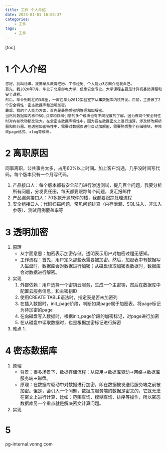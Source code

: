 ```yaml
---
title: 工作 个人介绍
date: 2023-01-01 16:03:37
categories:
    - 工作
tags:
    - 工作
---
```


[toc]

# 1 个人介绍
    您好，我叫沈坤。我简单从教育经历、工作经历、个人能力3方面介绍我自己。
    首先，我2020年7月，毕业于北京邮电大学，信息安全专业。大学课程主要是计算机基础课程和安全课程。
    然后，毕业到现在的3年里，一直在华为2012实验室下从事数据库内核开发。目前，主要做了2个安全特性：密态数据库和透明加密。
    最后，我的个人能力方面，首先是最熟悉密钥管理和加解密。
    当然对数据库内核中SQL引擎和存储引擎的多个模块也有不同程度的了解，因为做两个安全特性时对内核改动都比较大。在全密态数据库特性中，因为要在数据密文上进行运算，涉及修改解析器和执行器。在透密加密特性中，需要对数据页进行自动加解密，需要熟悉整个存储模块，并修改page格式、xlog等模块，

# 2 离职原因
同事离职，公共事务太多，占用60%以上时间。加上客户沟通，几乎没时间写代码。每个版本只有一个月写代码。
1. 产品接口人：每个版本都有安全部门进行渗透测试，提几百个问题，我要分析所有问题，分发责任田，每天都要跟踪每个问题，发汇报邮件
2. 产品漏洞接口人：70多款开源软件的楼，我都要跟踪处理流程
3. 安全组接口人：代码扫描问题、常见问题排查（内存泄漏、SQL注入、非法入参等）、测试用例覆盖率等 


# 3 透明加密
1. 原理
    - 从字面意思：加密表示加密存储。透明表示用户对加密过程无感知。
    - 工作流程：首先，用户定义那些表需要被加密。然后，加密表中有数据写入磁盘时，数据库会对数据进行加密；从磁盘读取加密表数据时，数据库会对数据进行解密。
2. 实现
    1. 外部依赖：用户选择一个密钥云服务，生成一个主密钥，然后在数据库中配置云服务信息，和主密钥ID
    2. 使用CREATE TABLE语法时，指定表是否未加密列
    3. 在插入数据时，init_page阶段，判断如果page属于加密表，将page标记为待加密的page
    4. 在向磁盘写入数据时，根据init_page阶段的加密标记，对page进行加密
    5. 在从磁盘中读取数据时，也是根据加密标记进行解密
3. 难点
    1. 

# 4 密态数据库
1. 原理
    - 背景：很多场景下，数据存储流程：从应用->数据库驱动->网络->数据库服务端->磁盘。
    - 原理：在数据库驱动中对数据进行加密，即在数据被发送给服务端之前被加密。但是，会引入一个问题，数据库服务端的数据是密文的，它就无法在密文上进行计算，比如：范围查询、模糊查询、排序等操作，所以密态数据库另一个重点就是解决密文计算问题。
2. 实现

# 5 

pg-internal.vonng.com